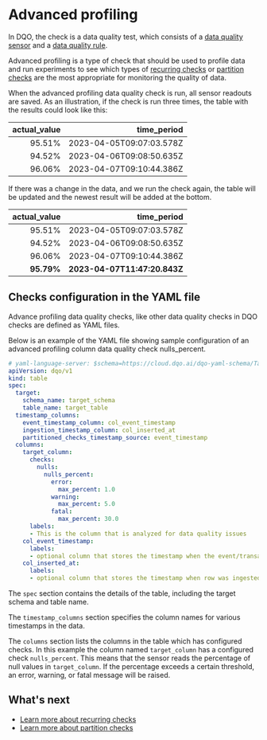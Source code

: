 # Advanced profiling

In DQO, the check is a data quality test, which consists of a [data quality sensor](../../sensors/sensors.md) and a
[data quality rule](../../rules/rules.md).

Advanced profiling is a type of check that should be used to profile data and run experiments to see which types 
of [recurring checks](../recurring-checks/recurring-checks.md) or [partition checks](../partition-checks/partition-checks.md)
are the most appropriate for monitoring the quality of data.

When the advanced profiling data quality check is run, all sensor readouts are saved. As an illustration, if the check 
is run three times, the table with the results could look like this:

| actual_value |              time_period |
|-------------:|-------------------------:|
|       95.51% | 2023-04-05T09:07:03.578Z |
|       94.52% | 2023-04-06T09:08:50.635Z |
|       96.06% | 2023-04-07T09:10:44.386Z |

If there was a change in the data, and we run the check again, the table will be updated and the newest result will be added at the bottom.

| actual_value |                  time_period |
|-------------:|-----------------------------:|
|       95.51% |     2023-04-05T09:07:03.578Z |
|       94.52% |     2023-04-06T09:08:50.635Z |
|       96.06% |     2023-04-07T09:10:44.386Z |
|   **95.79%** | **2023-04-07T11:47:20.843Z** |


## Checks configuration in the YAML file
Advance profiling data quality checks, like other data quality checks in DQO checks are defined as YAML files.

Below is an example of the YAML file showing sample configuration of an advanced profiling column data quality check nulls_percent.

``` yaml hl_lines="14-22"
# yaml-language-server: $schema=https://cloud.dqo.ai/dqo-yaml-schema/TableYaml-schema.json
apiVersion: dqo/v1
kind: table
spec:
  target:
    schema_name: target_schema
    table_name: target_table
  timestamp_columns:
    event_timestamp_column: col_event_timestamp
    ingestion_timestamp_column: col_inserted_at
    partitioned_checks_timestamp_source: event_timestamp
  columns:
    target_column:
      checks:
        nulls:
          nulls_percent:
            error:
              max_percent: 1.0
            warning:
              max_percent: 5.0
            fatal:
              max_percent: 30.0
      labels:
      - This is the column that is analyzed for data quality issues
    col_event_timestamp:
      labels:
      - optional column that stores the timestamp when the event/transaction happened
    col_inserted_at:
      labels:
      - optional column that stores the timestamp when row was ingested  
```
The `spec` section contains the details of the table, including the target schema and table name.

The `timestamp_columns` section specifies the column names for various timestamps in the data.

The `columns` section lists the columns in the table which has configured checks. In this example the column named
`target_column` has a configured check `nulls_percent`. This means that the sensor reads the percentage of null
values in `target_column`. If the percentage exceeds a certain threshold, an error, warning, or fatal message will
be raised.

## What's next

- [Learn more about recurring checks](../recurring-checks/recurring-checks.md)
- [Learn more about partition checks](../partition-checks/partition-checks.md)